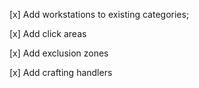 [x] Add workstations to existing categories;

[x] Add click areas

[x] Add exclusion zones

[x] Add crafting handlers